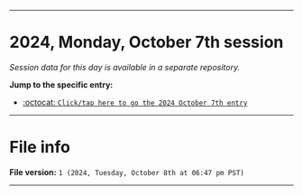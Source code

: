 
***

# 2024, Monday, October 7th session

_Session data for this day is available in a separate repository._

**Jump to the specific entry:**

- [:octocat: `Click/tap here to go the 2024 October 7th entry`](https://github.com/seanpm2001/SeansLifeArchive_Images_TinyTower_Y2024/tree/SeansLifeArchive_Images_TinyTower_Y2024_Main-dev/2024/10_October/07/)

***

# File info

**File version:** `1 (2024, Tuesday, October 8th at 06:47 pm PST)`

***
